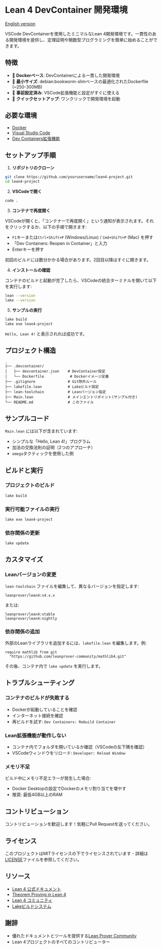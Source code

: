 # Lean 4 DevContainer 開発環境

[English version](./README.md)

VSCode DevContainerを使用したミニマルなLean 4開発環境です。一貫性のある開発環境を提供し、定理証明や関数型プログラミングを簡単に始めることができます。

## 特徴

- 🐳 **Dockerベース**: DevContainerによる一貫した開発環境
- 🎯 **最小サイズ**: debian:bookworm-slimベースの最適化されたDockerfile (~250-300MB)
- 🔧 **事前設定済み**: VSCode拡張機能と設定がすぐに使える
- 🚀 **クイックセットアップ**: ワンクリックで開発環境を起動

## 必要な環境

- [Docker](https://www.docker.com/products/docker-desktop/)
- [Visual Studio Code](https://code.visualstudio.com/)
- [Dev Containers拡張機能](https://marketplace.visualstudio.com/items?itemName=ms-vscode-remote.remote-containers)

## セットアップ手順

1. **リポジトリのクローン**

```bash
git clone https://github.com/yourusername/lean4-project.git
cd lean4-project
```

2. **VSCodeで開く**

```bash
code .
```

3. **コンテナで再度開く**

VSCodeが開くと、「コンテナーで再度開く」という通知が表示されます。それをクリックするか、以下の手順で開きます:
- `F1`キーまたは`Ctrl+Shift+P` (Windows/Linux) / `Cmd+Shift+P` (Mac) を押す
- 「Dev Containers: Reopen in Container」と入力
- Enterキーを押す

初回のビルドには数分かかる場合があります。2回目以降はすぐに開きます。

4. **インストールの確認**

コンテナのビルドと起動が完了したら、VSCodeの統合ターミナルを開いて以下を実行します:

```bash
lean --version
lake --version
```

5. **サンプルの実行**

```bash
lake build
lake exe lean4-project
```

`Hello, Lean 4!` と表示されれば成功です。

## プロジェクト構造

```
.
├── .devcontainer/
│   ├── devcontainer.json    # DevContainer設定
│   └── Dockerfile            # Dockerイメージ定義
├── .gitignore               # Git除外ルール
├── lakefile.lean            # Lakeビルド設定
├── lean-toolchain           # Leanバージョン指定
├── Main.lean                # メインエントリポイント(サンプル付き)
└── README.md                # このファイル
```

## サンプルコード

`Main.lean` には以下が含まれています:
- シンプルな「Hello, Lean 4!」プログラム
- 加法の交換法則の証明（2つのアプローチ）
- `omega`タクティックを使用した例

## ビルドと実行

### プロジェクトのビルド

```bash
lake build
```

### 実行可能ファイルの実行

```bash
lake exe lean4-project
```

### 依存関係の更新

```bash
lake update
```

## カスタマイズ

### Leanバージョンの変更

`lean-toolchain` ファイルを編集して、異なるバージョンを指定します:

```
leanprover/lean4:v4.x.x
```

または:
```
leanprover/lean4:stable
leanprover/lean4:nightly
```

### 依存関係の追加

外部のLeanライブラリを追加するには、`lakefile.lean` を編集します。例:

```lean
require mathlib from git
  "https://github.com/leanprover-community/mathlib4.git"
```

その後、コンテナ内で `lake update` を実行します。

## トラブルシューティング

### コンテナのビルドが失敗する

- Dockerが起動していることを確認
- インターネット接続を確認
- 再ビルドを試す: `Dev Containers: Rebuild Container`

### Lean拡張機能が動作しない

- コンテナ内でフォルダを開いているか確認（VSCodeの左下隅を確認）
- VSCodeウィンドウをリロード: `Developer: Reload Window`

### メモリ不足

ビルド中にメモリ不足エラーが発生した場合:
- Docker Desktopの設定でDockerのメモリ割り当てを増やす
- 推奨: 最低4GB以上のRAM

## コントリビューション

コントリビューションを歓迎します！気軽にPull Requestを送ってください。

## ライセンス

このプロジェクトはMITライセンスの下でライセンスされています - 詳細は[LICENSE](LICENSE)ファイルを参照してください。

## リソース

- [Lean 4 公式ドキュメント](https://lean-lang.org/documentation/)
- [Theorem Proving in Lean 4](https://leanprover.github.io/theorem_proving_in_lean4/)
- [Lean 4 コミュニティ](https://leanprover-community.github.io/)
- [Lakeビルドシステム](https://github.com/leanprover/lake)

## 謝辞

- 優れたドキュメントとツールを提供する[Lean Prover Community](https://leanprover-community.github.io/)
- Lean 4プロジェクトのすべてのコントリビューター